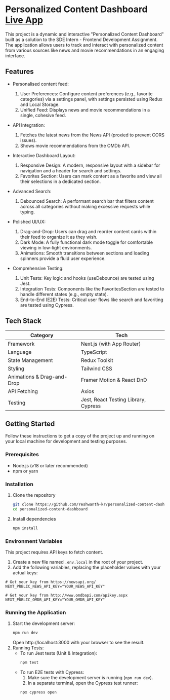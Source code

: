 # Personalized Content Dashboard [Live App](https://personalized-content-dashboard-yeshwanthkr.vercel.app/)

This project is a dynamic and interactive "Personalized Content Dashboard" built as a solution to the SDE Intern - Frontend Development Assignment. The application allows users to track and interact with personalized content from various sources like news and movie recommendations in an engaging interface.

## Features

- Personalised content feed:

  1. User Preferences: Configure content preferences (e.g., favorite categories) via a settings panel, with settings persisted using Redux and Local Storage.
  2. Unified Feed: Displays news and movie recommendations in a single, cohesive feed.

- API Integration:

  1.  Fetches the latest news from the News API (proxied to prevent CORS issues).
  2.  Shows movie recommendations from the OMDb API.

- Interactive Dashboard Layout:

  1. Responsive Design: A modern, responsive layout with a sidebar for navigation and a header for search and settings.
  2. Favorites Section: Users can mark content as a favorite and view all their selections in a dedicated section.

- Advanced Search:

  1. Debounced Search: A performant search bar that filters content across all categories without making excessive requests while typing.

- Polished UI/UX:

  1. Drag-and-Drop: Users can drag and reorder content cards within their feed to organize it as they wish.
  2. Dark Mode: A fully functional dark mode toggle for comfortable viewing in low-light environments.
  3. Animations: Smooth transitions between sections and loading spinners provide a fluid user experience.

- Comprehensive Testing:
  1. Unit Tests: Key logic and hooks (useDebounce) are tested using Jest.
  2. Integration Tests: Components like the FavoritesSection are tested to handle different states (e.g., empty state).
  3. End-to-End (E2E) Tests: Critical user flows like search and favoriting are tested using Cypress.

## Tech Stack

| Category                   | Tech                                 |
| -------------------------- | ------------------------------------ |
| Framework                  | Next.js (with App Router)            |
| Language                   | TypeScript                           |
| State Management           | Redux Toolkit                        |
| Styling                    | Tailwind CSS                         |
| Animations & Drag-and-Drop | Framer Motion & React DnD            |
| API Fetching               | Axios                                |
| Testing                    | Jest, React Testing Library, Cypress |

## Getting Started

Follow these instructions to get a copy of the project up and running on your local machine for development and testing purposes.

### Prerequisites

- Node.js (v18 or later recommended)
- npm or yarn

### Installation

1. Clone the repository
   ```bash
   git clone https://github.com/Yeshwanth-kr/personalized-content-dashboard.git
   cd personalized-content-dashboard
   ```
2. Install dependencies
   ```bash
   npm install
   ```

### Environment Variables

This project requires API keys to fetch content.

1. Create a new file named `.env.local` in the root of your project.
2. Add the following variables, replacing the placeholder values with your actual keys:

```
# Get your key from https://newsapi.org/
NEXT_PUBLIC_NEWS_API_KEY="YOUR_NEWS_API_KEY"

# Get your key from http://www.omdbapi.com/apikey.aspx
NEXT_PUBLIC_OMDB_API_KEY="YOUR_OMDB_API_KEY"
```

### Running the Application

1. Start the development server:
   ```bash
   npm run dev
   ```
   Open http://localhost:3000 with your browser to see the result.
2. Running Tests:
   - To run Jest tests (Unit & Integration):
     ```bash
     npm test
     ```
   - To run E2E tests with Cypress:
     1. Make sure the development server is running (`npm run dev`).
     2. In a separate terminal, open the Cypress test runner:
     ```bash
     npx cypress open
     ```
